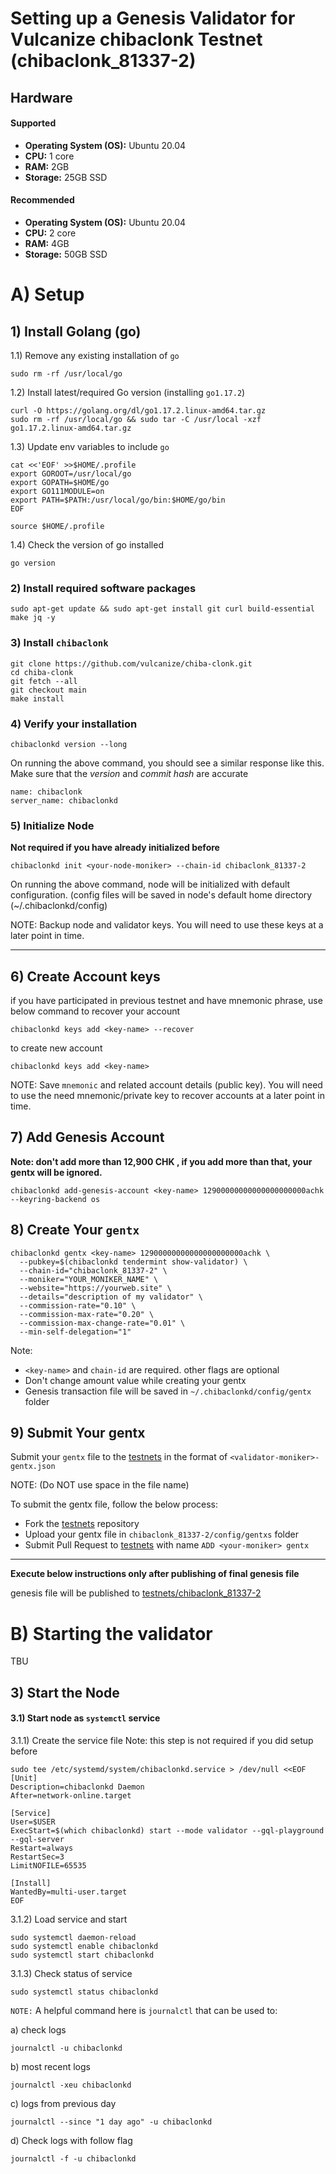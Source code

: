 # Setting up a Genesis Validator for Vulcanize chibaclonk Testnet (chibaclonk_81337-2)

Hardware
---

#### Supported

- **Operating System (OS):** Ubuntu 20.04
- **CPU:** 1 core
- **RAM:** 2GB
- **Storage:** 25GB SSD

#### Recommended

- **Operating System (OS):** Ubuntu 20.04
- **CPU:** 2 core
- **RAM:** 4GB
- **Storage:** 50GB SSD

# A) Setup

## 1) Install Golang (go)

1.1) Remove any existing installation of `go`

```
sudo rm -rf /usr/local/go
```

1.2) Install latest/required Go version (installing `go1.17.2`)

```
curl -O https://golang.org/dl/go1.17.2.linux-amd64.tar.gz
sudo rm -rf /usr/local/go && sudo tar -C /usr/local -xzf go1.17.2.linux-amd64.tar.gz
```

1.3) Update env variables to include `go`

```
cat <<'EOF' >>$HOME/.profile
export GOROOT=/usr/local/go
export GOPATH=$HOME/go
export GO111MODULE=on
export PATH=$PATH:/usr/local/go/bin:$HOME/go/bin
EOF

source $HOME/.profile
```

1.4) Check the version of go installed

```
go version
```

### 2) Install required software packages

```
sudo apt-get update && sudo apt-get install git curl build-essential make jq -y
```

### 3) Install `chibaclonk`

```
git clone https://github.com/vulcanize/chiba-clonk.git
cd chiba-clonk
git fetch --all
git checkout main
make install
```

### 4) Verify your installation

```
chibaclonkd version --long
```

On running the above command, you should see a similar response like this. Make sure that the *version* and *commit
hash* are accurate

```
name: chibaclonk
server_name: chibaclonkd
```

### 5) Initialize Node

**Not required if you have already initialized before**

```
chibaclonkd init <your-node-moniker> --chain-id chibaclonk_81337-2
```

On running the above command, node will be initialized with default configuration. (config files will be saved in node's
default home directory (~/.chibaclonkd/config)

NOTE: Backup node and validator keys. You will need to use these keys at a later point in time.

---

## 6) Create Account keys

if you have participated in previous testnet and have mnemonic phrase, use below command to recover your account

```
chibaclonkd keys add <key-name> --recover
```

to create new account

```
chibaclonkd keys add <key-name>
```

NOTE: Save `mnemonic` and related account details (public key). You will need to use the need mnemonic/private key to
recover accounts at a later point in time.

## 7) Add Genesis Account
**Note: don't add more than 12,900 CHK , if you add more than that, your gentx will be ignored.**
```
chibaclonkd add-genesis-account <key-name> 12900000000000000000000achk --keyring-backend os
```

## 8) Create Your `gentx`

```
chibaclonkd gentx <key-name> 12900000000000000000000achk \
  --pubkey=$(chibaclonkd tendermint show-validator) \
  --chain-id="chibaclonk_81337-2" \
  --moniker="YOUR_MONIKER_NAME" \
  --website="https://yourweb.site" \
  --details="description of my validator" \
  --commission-rate="0.10" \
  --commission-max-rate="0.20" \
  --commission-max-change-rate="0.01" \
  --min-self-delegation="1" 
```    

Note:

- `<key-name>` and `chain-id` are required. other flags are optional
- Don't change amount value while creating your gentx
- Genesis transaction file will be saved in `~/.chibaclonkd/config/gentx` folder

## 9) Submit Your gentx

Submit your `gentx` file to the [testnets]() in the format of
`<validator-moniker>-gentx.json`

NOTE: (Do NOT use space in the file name)

To submit the gentx file, follow the below process:

- Fork the [testnets]() repository
- Upload your gentx file in `chibaclonk_81337-2/config/gentxs` folder
- Submit Pull Request to [testnets]() with name `ADD <your-moniker> gentx`

---

**Execute below instructions only after publishing of final genesis file**

genesis file will be published to [testnets/chibaclonk_81337-2]()

# B) Starting the validator

TBU

## 3) Start the Node

#### 3.1) Start node as `systemctl` service

3.1.1) Create the service file Note: this step is not required if you did setup before

```
sudo tee /etc/systemd/system/chibaclonkd.service > /dev/null <<EOF
[Unit]
Description=chibaclonkd Daemon
After=network-online.target

[Service]
User=$USER
ExecStart=$(which chibaclonkd) start --mode validator --gql-playground --gql-server 
Restart=always
RestartSec=3
LimitNOFILE=65535

[Install]
WantedBy=multi-user.target
EOF
```

3.1.2) Load service and start

```
sudo systemctl daemon-reload
sudo systemctl enable chibaclonkd
sudo systemctl start chibaclonkd
```

3.1.3) Check status of service

```
sudo systemctl status chibaclonkd
```

`NOTE:`
A helpful command here is `journalctl` that can be used to:

a) check logs

  ```
  journalctl -u chibaclonkd
  ```

b) most recent logs

  ```
  journalctl -xeu chibaclonkd
  ```

c) logs from previous day

  ```
  journalctl --since "1 day ago" -u chibaclonkd
  ```

d) Check logs with follow flag

  ```
  journalctl -f -u chibaclonkd
  ```
